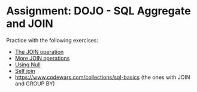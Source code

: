 # Assignment: DOJO - SQL Aggregate and JOIN

Practice with the following exercises:

  * [The JOIN operation](http://sqlzoo.net/wiki/The_JOIN_operation)
  * [More JOIN operations](http://sqlzoo.net/wiki/More_JOIN_operations)
  * [Using Null](http://sqlzoo.net/wiki/Using_Null)
  * [Self join](http://sqlzoo.net/wiki/Self_join)
  * <https://www.codewars.com/collections/sql-basics> (the ones with JOIN and GROUP BY)



